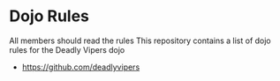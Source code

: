 Dojo Rules
==========
All members should read the rules
This repository contains a list of dojo rules for the Deadly Vipers dojo

* https://github.com/deadlyvipers